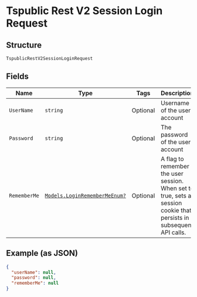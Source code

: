 
# Tspublic Rest V2 Session Login Request

## Structure

`TspublicRestV2SessionLoginRequest`

## Fields

| Name | Type | Tags | Description |
|  --- | --- | --- | --- |
| `UserName` | `string` | Optional | Username of the user account |
| `Password` | `string` | Optional | The password of the user account |
| `RememberMe` | [`Models.LoginRememberMeEnum?`](../../doc/models/login-remember-me-enum.md) | Optional | A flag to remember the user session. When set to true, sets a session cookie that persists in subsequent API calls. |

## Example (as JSON)

```json
{
  "userName": null,
  "password": null,
  "rememberMe": null
}
```

